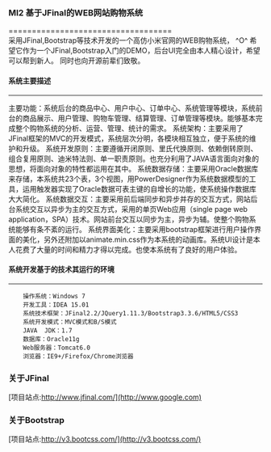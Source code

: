 ### MI2 基于JFinal的WEB网站购物系统
===================================  
采用JFinal,Bootstrap等技术开发的一个高仿小米官网的WEB购物系统， ^O^
希望它作为一个JFinal,Bootstrap入门的DEMO，后台UI完全由本人精心设计，希望可以帮到新人。
同时也向开源前辈们致敬。 

#### 系统主要描述 
-----------------------------------  
主要功能：系统后台的商品中心、用户中心、订单中心、系统管理等模块，系统前台的商品展示、用户管理、购物车管理、结算管理、订单管理等模块。能够基本完成整个购物系统的分析、运营、管理、统计的需求。
系统架构：主要采用了JFinal框架的MVC的开发模式，系统层次分明，各模块相互独立，便于系统的维护和升级。
系统开发原则：主要遵循开闭原则、里氏代换原则、依赖倒转原则、组合复用原则、迪米特法则、单一职责原则。也充分利用了JAVA语言面向对象的思想，将面向对象的特性都运用在其中。
系统数据存储：主要采用Oracle数据库来存储，本系统共23个表，3个视图，用PowerDesigner作为系统数据模型的工具，运用触发器实现了Oracle数据可表主键的自增长的功能，使系统操作数据库大大简化。
系统数据交互：主要采用前后端同步和异步并存的交互方式，网站后台系统交互以异步为主的交互方式，采用的单页Web应用（single page web application，SPA）技术。网站前台交互以同步为主，异步为辅。使整个购物系统能够有条不紊的运行。
系统界面美化：主要采用bootstrap框架进行用户操作界面的美化，另外还附加以animate.min.css作为本系统的动画库。系统UI设计是本人花费了大量的时间和精力才得以完成。也使本系统有了良好的用户体验。

#### 系统开发基于的技术其运行的环境
----------------------------------- 
        操作系统：Windows 7
        开发工具：IDEA 15.01
        系统技术框架：JFinal2.2/JQuery1.11.3/Bootstrap3.3.6/HTML5/CSS3
        系统开发模式：MVC模式和B/S模式
        JAVA  JDK：1.7
        数据库：Oracle11g
        Web服务器：Tomcat6.0
        浏览器：IE9+/Firefox/Chrome浏览器

### 关于JFinal  
[项目站点:http://www.jfinal.com/](http://www.google.com)<br/> 
        
### 关于Bootstrap
[项目站点:http://v3.bootcss.com/](http://v3.bootcss.com/)<br/>
